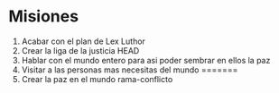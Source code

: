# Misiones

1. Acabar con el plan de Lex Luthor
2. Crear la liga de la justicia
HEAD
3. Hablar con el mundo entero para asi poder sembrar en ellos la paz
4. Visitar a las personas mas necesitas del mundo
=======
3. Crear la paz en el mundo
rama-conflicto

